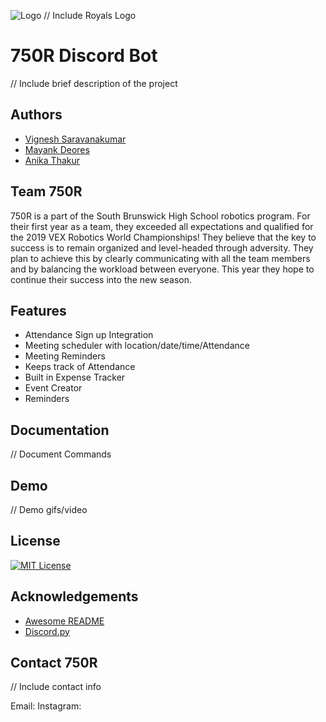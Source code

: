 
![Logo](https://dev-to-uploads.s3.amazonaws.com/uploads/articles/th5xamgrr6se0x5ro4g6.png) // Include Royals Logo


# 750R Discord Bot

// Include brief description of the project

## Authors

- [Vignesh Saravanakumar](https://github.com/vigneshsaravanakumar404)
- [Mayank Deores](https://github.com/mayankd101)
- [Anika Thakur](https://github.com/anikat2)



## Team 750R

750R is a part of the South Brunswick High School robotics program. For their first year as a team, they exceeded all expectations and qualified for the 2019 VEX Robotics World Championships! They believe that the key to success is to remain organized and level-headed through adversity. They plan to achieve this by clearly communicating with all the team members and by balancing the workload between everyone. This year they hope to continue their success into the new season.



## Features

- Attendance Sign up Integration
- Meeting scheduler with location/date/time/Attendance
- Meeting Reminders
- Keeps track of Attendance
- Built in Expense Tracker
- Event Creator
- Reminders
## Documentation

// Document Commands


## Demo

// Demo gifs/video


## License

[![MIT License](https://img.shields.io/badge/License-MIT-green.svg)](https://choosealicense.com/licenses/mit/)


## Acknowledgements

- [Awesome README](https://github.com/matiassingers/awesome-readme)
- [Discord.py](https://discordpy.readthedocs.io/en/stable/#)


## Contact 750R

// Include contact info

Email:
Instagram: 


